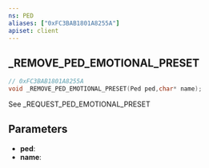 ```yaml
---
ns: PED
aliases: ["0xFC3BAB1801A8255A"]
apiset: client
---
```

## _REMOVE_PED_EMOTIONAL_PRESET

```c
// 0xFC3BAB1801A8255A
void _REMOVE_PED_EMOTIONAL_PRESET(Ped ped,char* name);
```

See _REQUEST_PED_EMOTIONAL_PRESET

## Parameters
* **ped**:
* **name**: